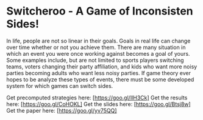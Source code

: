 # Switcheroo - A Game of Inconsisten Sides!

In life, people are not so linear in their goals. Goals in real life can change over time whether or not you achieve them. There are many situation in which an event you were once working against becomes a goal of yours. Some examples include, but are not limited to sports players switching teams, voters changing their party affiliation, and kids who want more noisy parties becoming adults who want less noisy parties. If game theory ever hopes to be analyze these types of events, there must be some developed system for which games can switch sides.

Get precomputed strategies here: [https://goo.gl/IlH3Ck]
Get the results here: [https://goo.gl/CoHOKL]
Get the slides here: [https://goo.gl/Btsj8w]
Get the paper here: [https://goo.gl/yv75QQ]
